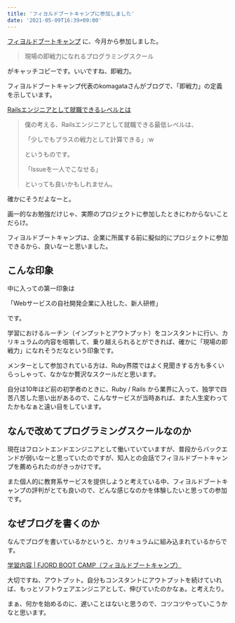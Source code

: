 ```yaml
---
title: 'フィヨルドブートキャンプに参加しました'
date: '2021-05-09T16:39+09:00'
---
```


[フィヨルドブートキャンプ](https://bootcamp.fjord.jp/) に、今月から参加しました。

> 現場の即戦力になれるプログラミングスクール

がキャッチコピーです。いいですね、即戦力。

フィヨルドブートキャンプ代表のkomagataさんがブログで、「即戦力」の定義を示しています。

[Railsエンジニアとして就職できるレベルとは](https://docs.komagata.org/5494)

> 僕の考える、Railsエンジニアとして就職できる最低レベルは、
>
> 「少しでもプラスの戦力として計算できる」:w
>
> というものです。
>
> 「Issueを一人でこなせる」
>
> といっても良いかもしれません。

確かにそうだよなーと。

画一的なお勉強だけじゃ、実際のプロジェクトに参加したときにわからないことだらけ。

フィヨルドブートキャンプは、企業に所属する前に擬似的にプロジェクトに参加できるから、良いなーと思いました。

## こんな印象

中に入っての第一印象は

「Webサービスの自社開発企業に入社した、新人研修」

です。


学習におけるルーチン（インプットとアウトプット）をコンスタントに行い、カリキュラムの内容を咀嚼して、乗り越えられるとができれば、確かに「現場の即戦力」になれそうだなという印象です。

メンターとして参加されている方は、Ruby界隈ではよく見聞きする方も多くいらっしゃって、なかなか贅沢なスクールだと思います。

自分は10年ほど前の初学者のときに、Ruby / Rails から業界に入って、独学で四苦八苦した思い出があるので、こんなサービスが当時あれば、また人生変わってたかもなぁと遠い目をしています。

## なんで改めてプログラミングスクールなのか

現在はフロントエンドエンジニアとして働いていていますが、普段からバックエンドが弱いなーと思っていたのですが、知人との会話でフィヨルドブートキャンプを薦められたのがきっかけです。

また個人的に教育系サービスを提供しようと考えている中、フィヨルドブートキャンプの評判がとても良いので、どんな感じなのかを体験したいと思っての参加です。

## なぜブログを書くのか

なんでブログを書いているかというと、カリキュラムに組み込まれているからです。

[学習内容 | FJORD BOOT CAMP（フィヨルドブートキャンプ）](https://bootcamp.fjord.jp/practices)

大切ですね、アウトプット。自分もコンスタントにアウトプットを続けていれば、もっとソフトウェアエンジニアとして、伸びていたのかなぁ。と考えたり。

まぁ、何かを始めるのに、遅いことはないと思うので、コツコツやっていこうかなと思います。
